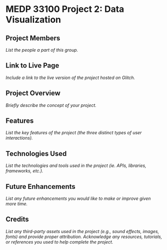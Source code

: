 # MEDP 33100 Project 2: Data Visualization
## **Project Members**

_List the people a part of this group._

## **Link to Live Page**

_Include a link to the live version of the project hosted on Glitch._

## **Project Overview**

_Briefly describe the concept of your project._

## **Features**

_List the key features of the project (the three distinct types of user interactions)._

## **Technologies Used**

_List the technologies and tools used in the project (ie. APIs, libraries, frameworks, etc.)._

## **Future Enhancements**

_List any future enhancements you would like to make or improve given more time._

## **Credits**

_List any third-party assets used in the project (e.g., sound effects, images, fonts) and provide proper attribution. Acknowledge any resources, tutorials, or references you used to help complete the project._

